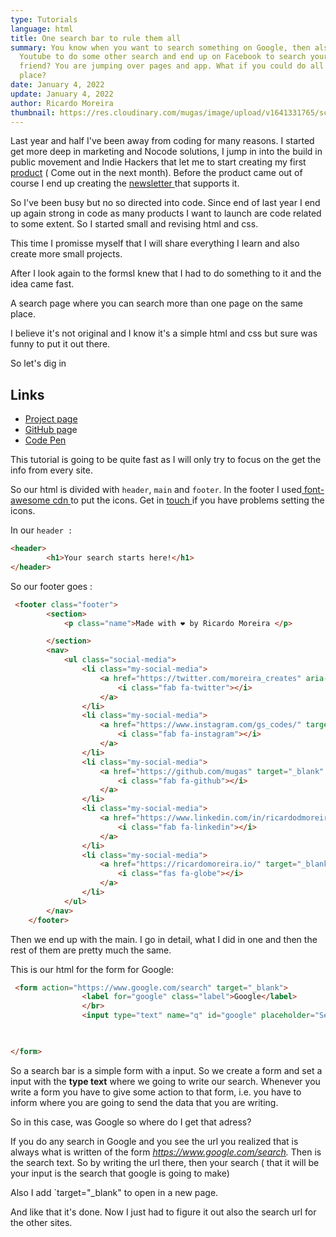 ```yaml
---
type: Tutorials
language: html
title: One search bar to rule them all
summary: You know when you want to search something on Google, then also jump to
  Youtube to do some other search and end up on Facebook to search your new
  friend? You are jumping over pages and app. What if you could do all in one
  place?
date: January 4, 2022
update: January 4, 2022
author: Ricardo Moreira
thumbnail: https://res.cloudinary.com/mugas/image/upload/v1641331765/screenshot_gaybmt.png
---
```

Last year and half I've been away from coding for many reasons. I started get more deep in marketing and Nocode solutions, I jump in into the build in public movement and Indie Hackers that let me to start creating my first [product](https://bizbox.club/) ( Come out in the next month). Before the product came out of course I end up creating the [newsletter ](https://www.getrevue.co/profile/bixbox)that supports it.

So I've been busy but no so directed into code. Since end of last year I end up again strong in code as many products I want to launch are code related to some extent.  So I started small and revising html and css.

This time I promisse myself that I will share everything I learn and also create more small projects.

After I look again to the formsI knew that I had to do something to it and the idea came fast.

A search page where you can search more than one page on the same place.

I believe it's not original and I know it's a simple html and css but sure was funny to put it out there.

So let's dig in

## Links

* [Project page](https://tyo.netlify.app/)
* [GitHub pag](https://github.com/mugas/SearchMe)e
* [Code Pen](https://codepen.io/mugas/pen/MWEXgWE)

This tutorial is going to be quite fast as I will only try to focus on the get the info from every site.

So our html is divided with `header`, `main` and `footer`. In the footer I used[ font-awesome cdn ](https://cdnjs.com/libraries/font-awesome)to put the icons. Get in [touch ](https://twitter.com/moreira_creates)if you have problems setting the icons.

In our `header :`

```html
<header>
        <h1>Your search starts here!</h1>
</header>
```

So our footer goes :

```html
 <footer class="footer">
        <section>
            <p class="name">Made with ❤️ by Ricardo Moreira </p>

        </section>
        <nav>
            <ul class="social-media">
                <li class="my-social-media">
                    <a href="https://twitter.com/moreira_creates" aria-label="Twitter">
                        <i class="fab fa-twitter"></i>
                    </a>
                </li>
                <li class="my-social-media">
                    <a href="https://www.instagram.com/gs_codes/" target="_blank" aria-label="Instagram">
                        <i class="fab fa-instagram"></i>
                    </a>
                </li>
                <li class="my-social-media">
                    <a href="https://github.com/mugas" target="_blank" aria-label="Github">
                        <i class="fab fa-github"></i>
                    </a>
                </li>
                <li class="my-social-media">
                    <a href="https://www.linkedin.com/in/ricardodmoreira/" target="_blank" aria-label="Linkedin">
                        <i class="fab fa-linkedin"></i>
                    </a>
                </li>
                <li class="my-social-media">
                    <a href="https://ricardomoreira.io/" target="_blank" aria-label="website ">
                        <i class="fas fa-globe"></i>
                    </a>
                </li>
            </ul>
        </nav>
    </footer>
```

Then we end up with the main. I go in detail, what I did in one and then the rest of them are pretty much the same.

This is our html for the form for Google:

```html
 <form action="https://www.google.com/search" target="_blank">
                <label for="google" class="label">Google</label>
                </br>
                <input type="text" name="q" id="google" placeholder="Search Google">
                


</form>
```

So a search bar is a simple form with a input. So we create a form and set a input with the **type text** where we going to write our search.  Whenever you write a form you have to give some action to that form, i.e. you have to inform where you are going to send the data that you are writing.

So in this case, was Google so where do I get that adress?

If you do any search in Google and you see the url you realized that is always what is written of the form *https://www.google.com/search.* Then is the search text. So by writing the url there, then your search ( that it will be your input is the search that google is going to make)

Also I add `target="_blank" to open in a new page. 

And like that it's done. Now I just had to figure it out also the search url for the other sites.
